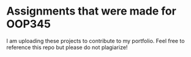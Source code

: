 # Assignments that were made for OOP345

I am uploading these projects to contribute to my portfolio. Feel free to reference this repo but please do not plagiarize!
